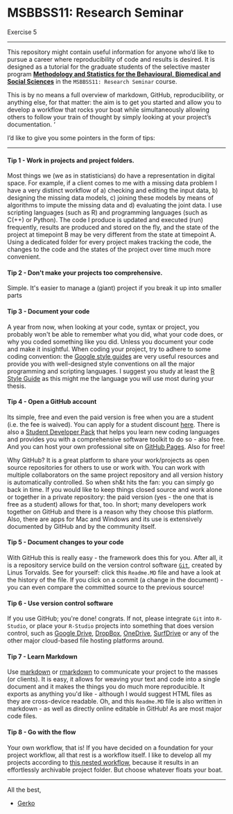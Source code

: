 MSBBSS11: Research Seminar
===

Exercise 5

---
This repository might contain useful information for anyone who’d like to pursue a career where reproducibility of code and results is desired. It is designed as a tutorial for the graduate students of the selective master program [**Methodology and Statistics for the Behavioural, Biomedical and Social Sciences**](http://www.uu.nl/masters/en/methodology-and-statistics-behavioural-biomedical-and-social-sciences) in the `MSBBSS11: Research Seminar` course. 

This is by no means a full overview of markdown, GitHub, reproducibility, or anything else, for that matter: the aim is to get you started and allow you to develop a workflow that rocks your boat while simultaneously allowing others to follow your train of thought by simply looking at your project’s documentation. ‘

I’d like to give you some pointers in the form of tips:

---

#### Tip 1 - Work in projects and project folders. 

Most things we (we as in statisticians) do have a representation in digital space. For example, if a client comes to me with a missing data problem I have a very distinct workflow of a) checking and editing the input data, b) designing the missing data models, c) joining these models by means of algorithms to impute the missing data and d) evaluating the joint data. I use scripting languages (such as R) and programming languages (such as C(++) or Python). The code I produce is updated and executed (run) frequently, results are produced and stored on the fly, and the state of the project at timepoint B may be very different from the state at timepoint A. Using a dedicated folder for every project makes tracking the code, the changes to the code and the states of the project over time much more convenient. 

#### Tip 2 - Don't make your projects too comprehensive. 
Simple. It's easier to manage a (giant) project if you break it up into smaller parts

#### Tip 3 - Document your code
A year from now, when looking at your code, syntax or project, you probably won't be able to remember what you did, what your code does, or why you coded something like you did. Unless you document your code and make it insightful. When coding your project, try to adhere to some coding convention: the [Google style guides](https://github.com/google/styleguide) are very useful resources and provide you with well-designed style conventions on all the major programming and scripting languages. I suggest you study at least the [R Style Guide](https://google.github.io/styleguide/Rguide.xml) as this might me the language you will use most during your thesis.

#### Tip 4 - Open a GitHub account
Its simple, free and even the paid version is free when you are a student (i.e. the fee is waived). You can apply for a student discount [here](https://education.github.com/discount_requests/new). There is also a [Student Developer Pack](https://education.github.com/pack) that helps you learn new coding languages and provides you with a comprehensive software toolkit to do so - also free. And you can host your own professional site on [GitHub Pages](https://pages.github.com). Also for free!

Why GitHub? It is a great platform to share your work/projects as open source repositories for others to use or work with. You can work with multiple collaborators on the same project repository and all version history is automatically controlled. So when sh&t hits the fan: you can simply go back in time. If you would like to keep things closed source and work alone or together in a private repository: the paid version (yes - the one that is free as a student) allows for that, too. In short; many developers work together on GitHub and there is a reason why they choose this platform. Also, there are apps for Mac and Windows and its use is extensively documented by GitHub and by the community itself. 

#### Tip 5 - Document changes to your code
With GitHub this is really easy - the framework does this for you. After all, it is a repository service build on the version control software [`Git`](https://git-scm.com), created by Linus Torvalds. See for yourself: click this `Readme.MD` file and have a look at the history of the file. If you click on a commit (a change in the document) - you can even compare the committed source to the previous source!

#### Tip 6 - Use version control software
If you use GitHub; you're done! congrats. If not, please integrate `Git` into `R-Studio`, or place your `R-Studio` projects into something that does version control, such as [Google Drive](https://www.google.com/drive/), [DropBox](https://www.dropbox.com/), [OneDrive](https://onedrive.live.com), [SurfDrive](https://www.surfdrive.nl/en) or any of the other major cloud-based file hosting platforms around.

#### Tip 7 - Learn Markdown
Use [markdown](http://daringfireball.net/projects/markdown/) or [rmarkdown](http://rmarkdown.rstudio.com) to communicate your project to the masses (or clients). It is easy, it allows for weaving your text and code into a single document and it makes the things you do much more reproducible. It exports as anything you'd like - although I would suggest HTML files as they are cross-device readable. Oh, and this `Readme.MD` file is also written in markdown - as well as directly online editable in GitHub! As are most major code files. 

#### Tip 8 - Go with the flow
Your own workflow, that is! If you have decided on a foundation for your project workflow, all that rest is a workflow itself. I like to develop all my projects according to [this nested workflow](https://github.com/gerkovink/Pooling_MI), because it results in an effortlessly archivable project folder. But choose whatever floats your boat. 

---

All the best, 

- [Gerko](https://www.gerkovink.com)



